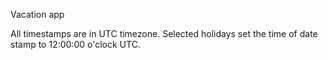 Vacation app

All timestamps are in UTC timezone.
Selected holidays set the time of date stamp to 12:00:00 o'clock UTC.
